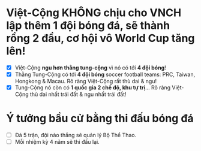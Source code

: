 # Việt-Cộng KHÔNG chịu cho VNCH lập thêm 1 đội bóng đá, sẽ thành rồng 2 đầu, cơ hội vô World Cup tăng lên!

- [x] Việt-Cộng **ngu hơn thằng tung-cộng** vì nó có tới **4 đội bóng**!
- [x] Thằng Tung-Cộng có tới **4 đội bóng** soccer football teams: PRC, Taiwan, Hongkong & Macau. Rõ ràng Việt-Cộng rất thù dai & ngu!
- [x] Tung-Cộng nó còn có **1 quốc gia 2 chế độ, khu tự trị**... Rõ ràng Việt-Cộng thù dai nhất trái đất & ngu nhất trái đất!

# Ý tưởng bầu cử bằng thi đấu bóng đá

- [ ] Đá 5 trận, đội nào thắng sẽ quản lý Bộ Thể Thao.
- [ ] Mỗi nhiệm kỳ 4 năm sẽ thi đấu lại.

